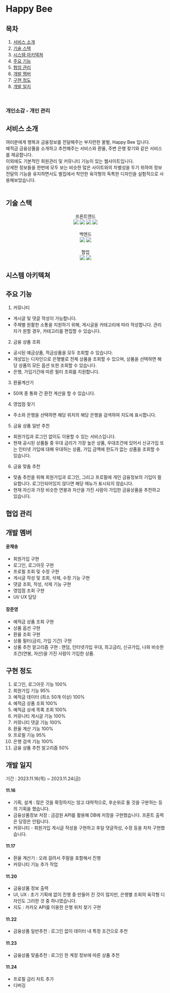 # Happy Bee

## 목차

1. [서비스 소개](#1)
2. [기술 스택](#2)
3. [시스템 아키텍쳐](#3)
4. [주요 기능](#4)
5. [협업 관리](#5)
6. [개발 멤버](#6)
7. [구현 정도](#7)
8. [개발 일지](#8)

<br>

### 개인소감 - 개인 관리

<div id="1"></div>

## 서비스 소개

여러분에게 행복과 금융정보를 전달해주는 부지런한 꿀벌, Happy Bee 입니다.
<br>
예적금 금융상품을 소개하고 추천해주는 서비스와 환율, 주변 은행 찾기와 같은 서비스를 제공합니다.<br>
이외에도 기본적인 회원관리 및 커뮤니티 기능이 있는 웹사이트입니다.
<br>
상세한 정보들을 한번에 모두 보는 비슷한 많은 사이트와의 차별성을 두기 위하여 정보전달의 기능을 유지하면서도 벌집에서 착안한 육각형의 독특한 디자인을 실험적으로 사용해보았습니다.
<br>
<br>

<div id="2"></div>

## 기술 스택

<div align=center>
<div>프론트엔드</div>
<img src="https://img.shields.io/badge/html5-E34F26?style=for-the-badge&logo=html5&logoColor=white"> <img src="https://img.shields.io/badge/css-1572B6?style=for-the-badge&logo=css3&logoColor=white"> <img src="https://img.shields.io/badge/javascript-F7DF1E?style=for-the-badge&logo=javascript&logoColor=black">
<img src="https://img.shields.io/badge/vue.js-4FC08D?style=for-the-badge&logo=vue.js&logoColor=white">
<br>
<br>
<div>백엔드</div>
<img src="https://img.shields.io/badge/python-3776AB?style=for-the-badge&logo=python&logoColor=white">
 <img src="https://img.shields.io/badge/django-092E20?style=for-the-badge&logo=django&logoColor=white">
<br>
<br>
<div>협업</div>
<img src="https://img.shields.io/badge/github-181717?style=for-the-badge&logo=github&logoColor=white">
<img src="https://img.shields.io/badge/git-F05032?style=for-the-badge&logo=git&logoColor=white">
</div>

<div id="3"></div>

## 시스템 아키텍쳐

<div id="4"></div>

## 주요 기능

1. 커뮤니티

- 게시글 및 댓글 작성이 가능합니다.
- 주제별 원활한 소통을 지원하기 위해, 게시글을 카테고리에 따라 작성합니다. 관리자가 원할 경우, 카테고리를 편집할 수 있습니다.

2. 금융 상품 조회

- 공시된 예금상품, 적금상품을 모두 조회할 수 있습니다.
- 개성있는 디자인으로 은행별로 전체 상품을 조회할 수 있으며, 상품을 선택하면 해당 상품의 모든 옵션 또한 조회할 수 있습니다.
- 은행, 가입기간에 따른 필터 조회를 지원합니다.

3. 환율계산기

- 50여 종 통화 간 환전 계산을 할 수 있습니다.

4. 영업점 찾기

- 주소와 은행을 선택하면 해당 위치의 해당 은행을 검색하여 지도에 표시합니다.

5. 금융 상품 일반 추천

- 회원가입과 로그인 없이도 이용할 수 있는 서비스입니다.
- 현재 공시된 상품들 중 우대 금리가 가장 높은 상품, 우대조건에 있어서 신규가입 또는 인터넷 가입에 대해 우대하는 상품, 가입 금액에 한도가 없는 상품을 조회할 수 있습니다.

6. 금융 맞춤 추천

- 맞춤 추천을 위해 회원가입과 로그인, 그리고 프로필에 개인 금융정보의 기입이 필요합니다. 로그인되어있지 않다면 해당 메뉴가 표시되지 않습니다.
- 현재 자신과 가장 비슷한 연봉과 자산을 가진 사람이 가입한 금융상품을 추천하고 있습니다.

<div id="5"></div>

## 협업 관리

<div id="6"></div>

## 개발 멤버

#### 윤채송

- 회원가입 구현
- 로그인, 로그아웃 구현
- 프로필 조회 및 수정 구현
- 게시글 작성 및 조회, 삭제, 수정 기능 구현
- 댓글 조회, 작성, 삭제 기능 구현
- 영업점 조회 구현
- UI/ UX 담당

#### 장준영

- 예적금 상품 조회 구현
- 상품 옵션 구현
- 환율 조회 구현
- 상품 필터(금리, 가입 기간) 구현
- 상품 추천 알고리즘 구현 : 랜덤, 인터넷가입 우대, 최고금리, 신규가입, 나와 비슷한 조건(연봉, 자산)을 가진 사람이 가입한 상품.

<div id="7"></div>

## 구현 정도

1. 로그인, 로그아웃 기능 100%
2. 회원가입 기능 95%
3. 예적금 데이터 (최소 50개 이상) 100%
4. 예적금 상품 조회 100%
5. 예적금 상세 목록 조회 100%
6. 커뮤니티 게시글 기능 100%
7. 커뮤니티 댓글 기능 100%
8. 환율 계산 기능 100%
9. 프로필 기능 95%
10. 은행 검색 기능 100%
11. 금융 상품 추천 알고리즘 50%

<div id=8></div>

## 개발 일지

기간 : 2023.11.16(목) ~ 2023.11.24(금)

#### 11.16

- 기획, 설계 : 많은 것을 확정하지는 않고 대략적으로, 후순위로 둘 것을 구분하는 등의 기획을 했습니다.
- 금융상품정보 저장 : 금감원 API를 활용해 DB에 저장을 구현했습니다. 프론트 출력은 당장은 안됩니다.
- 커뮤니티 - 회원가입 게시글 작성을 구현하고 후일 댓글작성, 수정 등을 차차 구현했습니다.

#### 11.17

- 환율 계산기 : 오래 걸려서 주말을 포함해서 진행
- 커뮤니티 기능 추가 작업

#### 11.20

- 금융상품 정보 출력
- UI, UX : 초기 기획에 없이 진행 중 만들어 진 것이 많지만, 은행별 조회의 육각형 디자인도 그러한 것 중 하나였습니다.
- 지도 : 카카오 API를 이용한 은행 위치 찾기 구현

#### 11.22

- 금융상품 일반추천 : 로그인 없이 데이터 내 특정 조건으로 추천

#### 11.23

- 금융상품 맞춤추천 : 로그인 한 계정 정보에 따른 상품 추천

#### 11.24

- 프로필 금리 차트 추가
- 디버깅
